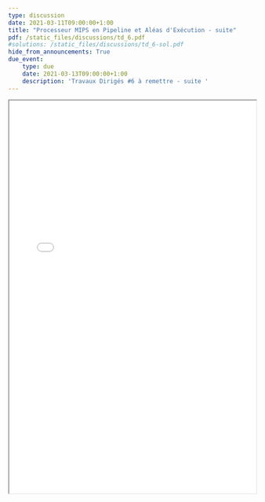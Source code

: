 ```yaml
---
type: discussion
date: 2021-03-11T09:00:00+1:00
title: "Processeur MIPS en Pipeline et Aléas d'Exécution - suite"
pdf: /static_files/discussions/td_6.pdf
#solutions: /static_files/discussions/td_6-sol.pdf
hide_from_announcements: True
due_event:
    type: due
    date: 2021-03-13T09:00:00+1:00
    description: 'Travaux Dirigés #6 à remettre - suite '
---
```

<iframe src="{{ page.pdf | prepend: site.baseurl | prepend : site.url}}" width="100%" height="800em"></iframe>
